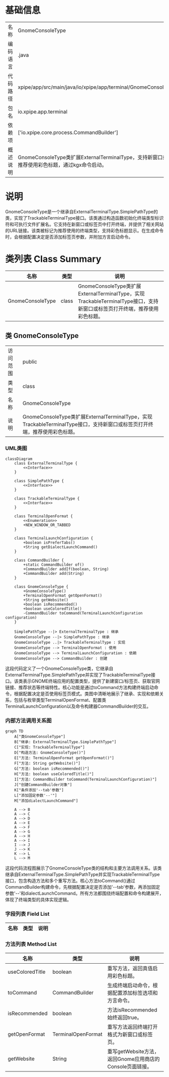 # 基础信息

|      |      |
|------|------|
| 名称 | GnomeConsoleType |
| 编码语言 | .java |
| 代码路径 | xpipe/app/src/main/java/io/xpipe/app/terminal/GnomeConsoleType.java |
| 包名 | io.xpipe.app.terminal |
| 依赖项 | ['io.xpipe.core.process.CommandBuilder'] |
| 概述说明 | GnomeConsoleType类扩展ExternalTerminalType，支持新窗口或标签页，推荐使用彩色标题，通过kgx命令启动。 |

# 说明

GnomeConsoleType是一个继承自ExternalTerminalType.SimplePathType的类，实现了TrackableTerminalType接口。该类通过构造函数初始化终端类型标识符和可执行文件扩展名。它支持在新窗口或标签页中打开终端，并提供了相关网站的URL链接。该类被标记为推荐使用的终端类型，支持彩色标题显示。在生成命令时，会根据配置决定是否添加标签页参数，并附加方言启动命令。

# 类列表 Class Summary

| 名称   | 类型  | 说明 |
|-------|------|-------------|
| GnomeConsoleType | class | GnomeConsoleType类扩展ExternalTerminalType，实现TrackableTerminalType接口，支持新窗口或标签页打开终端，推荐使用彩色标题。 |



## 类 GnomeConsoleType

|      |      |
|------|------|
| 访问范围 | public |
| 类型 | class |
| 名称 | GnomeConsoleType |
| 说明 | GnomeConsoleType类扩展ExternalTerminalType，实现TrackableTerminalType接口，支持新窗口或标签页打开终端，推荐使用彩色标题。 |


### UML类图

```mermaid
classDiagram
    class ExternalTerminalType {
        <<Interface>>
    }
    
    class SimplePathType {
        <<Interface>>
    }
    
    class TrackableTerminalType {
        <<Interface>>
    }
    
    class TerminalOpenFormat {
        <<Enumeration>>
        +NEW_WINDOW_OR_TABBED
    }
    
    class TerminalLaunchConfiguration {
        +boolean isPreferTabs()
        +String getDialectLaunchCommand()
    }
    
    class CommandBuilder {
        +static CommandBuilder of()
        +CommandBuilder addIf(boolean, String)
        +CommandBuilder add(String)
    }
    
    class GnomeConsoleType {
        +GnomeConsoleType()
        +TerminalOpenFormat getOpenFormat()
        +String getWebsite()
        +boolean isRecommended()
        +boolean useColoredTitle()
        -CommandBuilder toCommand(TerminalLaunchConfiguration configuration)
    }
    
    SimplePathType --|> ExternalTerminalType : 继承
    GnomeConsoleType --|> SimplePathType : 继承
    GnomeConsoleType ..|> TrackableTerminalType : 实现
    GnomeConsoleType --> TerminalOpenFormat : 使用
    GnomeConsoleType --> TerminalLaunchConfiguration : 依赖
    GnomeConsoleType --> CommandBuilder : 创建
```

这段代码定义了一个GnomeConsoleType类，它继承自ExternalTerminalType.SimplePathType并实现了TrackableTerminalType接口。该类表示GNOME终端应用的配置类型，提供了新建窗口/标签页、获取官网链接、推荐状态等终端特性。核心功能是通过toCommand方法构建终端启动命令，根据配置决定是否使用标签页模式。类图中清晰地展示了继承、实现和依赖关系，包括与枚举类型TerminalOpenFormat、配置类TerminalLaunchConfiguration以及命令构建器CommandBuilder的交互。


### 内部方法调用关系图

```mermaid
graph TD
    A["类GnomeConsoleType"]
    B["继承: ExternalTerminalType.SimplePathType"]
    C["实现: TrackableTerminalType"]
    D["构造方法: GnomeConsoleType()"]
    E["方法: TerminalOpenFormat getOpenFormat()"]
    F["方法: String getWebsite()"]
    G["方法: boolean isRecommended()"]
    H["方法: boolean useColoredTitle()"]
    I["方法: CommandBuilder toCommand(TerminalLaunchConfiguration)"]
    J["创建CommandBuilder对象"]
    K["条件添加'--tab'参数"]
    L["添加固定参数'--'"]
    M["添加dialectLaunchCommand"]

    A --> B
    A --> C
    A --> D
    A --> E
    A --> F
    A --> G
    A --> H
    A --> I
    I --> J
    J --> K
    K --> L
    L --> M
```

这段代码流程图展示了GnomeConsoleType类的结构和主要方法调用关系。该类继承自ExternalTerminalType.SimplePathType并实现TrackableTerminalType接口，包含构造方法和多个重写方法。核心方法toCommand()通过CommandBuilder构建命令，先根据配置决定是否添加'--tab'参数，再添加固定参数'--'和dialectLaunchCommand。所有方法都围绕终端配置和命令构建展开，体现了终端类型的具体实现逻辑。

### 字段列表 Field List

| 名称  | 类型  | 说明 |
|-------|-------|------|

### 方法列表 Method List

| 名称  | 类型  | 说明 |
|-------|-------|------|
| useColoredTitle | boolean | 重写方法，返回真值启用彩色标题。 |
| toCommand | CommandBuilder | 生成终端启动命令，根据配置添加标签选项和方言命令。 |
| isRecommended | boolean | 方法isRecommended始终返回true。 |
| getOpenFormat | TerminalOpenFormat | 重写方法返回终端打开格式为新窗口或标签页。 |
| getWebsite | String | 重写getWebsite方法，返回Gnome应用商店的Console页面链接。 |




